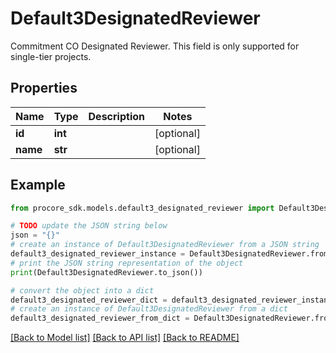 # Default3DesignatedReviewer

Commitment CO Designated Reviewer. This field is only supported for single-tier projects.

## Properties

Name | Type | Description | Notes
------------ | ------------- | ------------- | -------------
**id** | **int** |  | [optional] 
**name** | **str** |  | [optional] 

## Example

```python
from procore_sdk.models.default3_designated_reviewer import Default3DesignatedReviewer

# TODO update the JSON string below
json = "{}"
# create an instance of Default3DesignatedReviewer from a JSON string
default3_designated_reviewer_instance = Default3DesignatedReviewer.from_json(json)
# print the JSON string representation of the object
print(Default3DesignatedReviewer.to_json())

# convert the object into a dict
default3_designated_reviewer_dict = default3_designated_reviewer_instance.to_dict()
# create an instance of Default3DesignatedReviewer from a dict
default3_designated_reviewer_from_dict = Default3DesignatedReviewer.from_dict(default3_designated_reviewer_dict)
```
[[Back to Model list]](../README.md#documentation-for-models) [[Back to API list]](../README.md#documentation-for-api-endpoints) [[Back to README]](../README.md)


